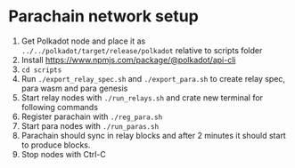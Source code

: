 # Parachain network setup

1. Get Polkadot node and place it as `../../polkadot/target/release/polkadot` relative to scripts folder
2. Install https://www.npmjs.com/package/@polkadot/api-cli
3. `cd scripts`
4. Run `./export_relay_spec.sh` and `./export_para.sh` to create relay spec, para wasm and para genesis
5. Start relay nodes with `./run_relays.sh` and crate new terminal for following commands
6. Register parachain with `./reg_para.sh`
7. Start para nodes with `./run_paras.sh`
8. Parachain should sync in relay blocks and after 2 minutes it should start to produce blocks.
9. Stop nodes with Ctrl-C